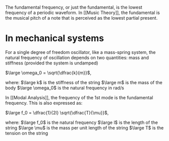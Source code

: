 The fundamental frequency, or just the fundamental, is the lowest frequency of a periodic waveform. In [[Music Theory]], the fundamental is the musical pitch of a note that is perceived as the lowest partial present.
# In mechanical systems
For a single degree of freedom oscillator, like a mass-spring system, the natural frequency of oscillation depends on two quantities: mass and stiffness (provided the system is undamped)

$\large \omega_0 = \sqrt{\dfrac{k}{m}}$,

where:
$\large k$ is the stiffness of the string
$\large m$ is the mass of the body
$\large \omega_0$ is the natural frequency in rad/s

In [[Modal Analysis]], the frequency of  the 1st mode is the fundamental frequency.
This is also expressed as:

$\large f_0 = \dfrac{1}{2l} \sqrt{\dfrac{T}{\mu}}$,

where:
$\large f_0$ is the natural frequency
$\large l$ is the length of the string
$\large \mu$ is the mass per unit length of the string
$\large T$ is the tension on the string